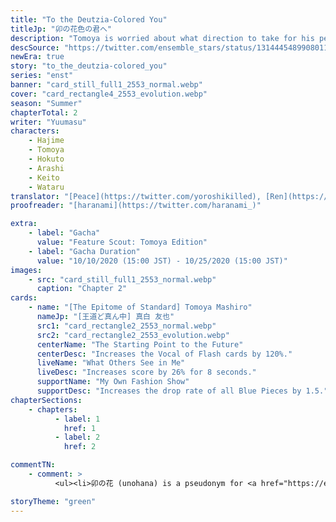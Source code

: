 ```yaml
---
title: "To the Deutzia-Colored You"
titleJp: "卯の花色の君へ"
description: "Tomoya is worried about what direction to take for his personalized outfit. Unable to figure out what he wants to be, Tomoya tries on various outfits. But Hokuto, who's accompanying him, only gives the same response each time."
descSource: "https://twitter.com/ensemble_stars/status/1314445489908011008"
newEra: true
story: "to_the_deutzia-colored_you"
series: "enst"
banner: "card_still_full1_2553_normal.webp"
cover: "card_rectangle4_2553_evolution.webp"
season: "Summer"
chapterTotal: 2
writer: "Yuumasu"
characters:
    - Hajime
    - Tomoya
    - Hokuto
    - Arashi
    - Keito
    - Wataru
translator: "[Peace](https://twitter.com/yoroshikilled), [Ren](https://tomoya.moe)"
proofreader: "[haranami](https://twitter.com/haranami_)"

extra:
    - label: "Gacha"
      value: "Feature Scout: Tomoya Edition"
    - label: "Gacha Duration"
      value: "10/10/2020 (15:00 JST) - 10/25/2020 (15:00 JST)"
images:
    - src: "card_still_full1_2553_normal.webp"
      caption: "Chapter 2"
cards:
    - name: "[The Epitome of Standard] Tomoya Mashiro"
      nameJp: "[王道ど真ん中] 真白 友也"
      src1: "card_rectangle2_2553_normal.webp"
      src2: "card_rectangle2_2553_evolution.webp"
      centerName: "The Starting Point to the Future"
      centerDesc: "Increases the Vocal of Flash cards by 120%."
      liveName: "What Others See in Me"
      liveDesc: "Increases score by 26% for 8 seconds."
      supportName: "My Own Fashion Show"
      supportDesc: "Increases the drop rate of all Blue Pieces by 1.5."
chapterSections:
    - chapters:
          - label: 1
            href: 1
          - label: 2
            href: 2

commentTN:
    - comment: >
          <ul><li>卯の花 (unohana) is a pseudonym for <a href="https://en.wikipedia.org/wiki/Deutzia_crenata"><em>Deutzia crenata</em></a>, a white flowering shrub native to (and common in) Japan. The "卯" in the name refers to the fourth Chinese zodiac, the rabbit, due to the flowers blooming in April. Its other name, ウツギ/空木 (utsugi), comes from its hollow stems. 空木 means "empty shrub" literally.</li><li><a href="https://irocore.com/unohana-iro/">卯の花色</a> (unohana-iro) is yellow-tinted white color <span style="color:#fbfbf6;background:#333;padding:0 2px">★ (#FBFBF6)</span>. <a href="https://kotobank.jp/word/%E5%8D%AF%E3%81%AE%E8%8A%B1%E8%89%B2-192659">Kotobank</a> and the <a href="https://www.colordic.org/colorsample/2310">Color Dictionary</a> lists it as a blue-tinted white color <span style="color:#f7fcfe;background:#333;padding:0 2px">★ (#F7FCFE)</span>.</li><li>Tomoya's last name, Mashiro (真白), means <em>pure white</em> or <em>blank.</em> This will play a role in the second chapter.</li><li>The title of the appears to be from Wataru to Tomoya. This will be noted in the second chapter.</li></ul>

storyTheme: "green"
---
```

